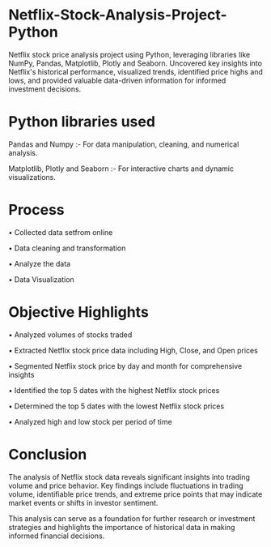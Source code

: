 # Netflix-Stock-Analysis-Project-Python

Netflix stock price analysis project using Python, leveraging libraries like NumPy, Pandas, Matplotlib, Plotly and Seaborn. Uncovered key insights into Netflix's historical performance, visualized trends, identified price highs and lows, and provided valuable data-driven information for informed investment decisions.


# Python libraries used

Pandas and Numpy :- For data manipulation, cleaning, and numerical analysis.
                                                                             
Matplotlib, Plotly and Seaborn :- For interactive charts and dynamic visualizations.


# Process

•	Collected data setfrom online

•	Data cleaning and transformation

•	Analyze the data

•	Data Visualization


# Objective Highlights

•	Analyzed volumes of stocks traded

•	Extracted Netflix stock price data including High, Close, and Open prices

•	Segmented Netflix stock price by day and month for comprehensive insights

•	Identified the top 5 dates with the highest Netflix stock prices

•	Determined the top 5 dates with the lowest Netflix stock prices

•	Analyzed high and low stock per period of time


# Conclusion


The analysis of Netflix stock data reveals significant insights into trading volume and price behavior. Key findings include fluctuations in trading volume, identifiable price trends, and extreme price points that may indicate market events or shifts in investor sentiment.

This analysis can serve as a foundation for further research or investment strategies and highlights the importance of historical data in making informed financial decisions.









